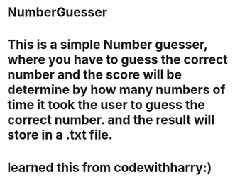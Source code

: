 # NumberGuesser


# This is a simple Number guesser, where you have to guess the correct number and the score will be determine by how many numbers of time it took the user to guess the correct number. and the result will store in a .txt file.
# learned this from codewithharry:)
